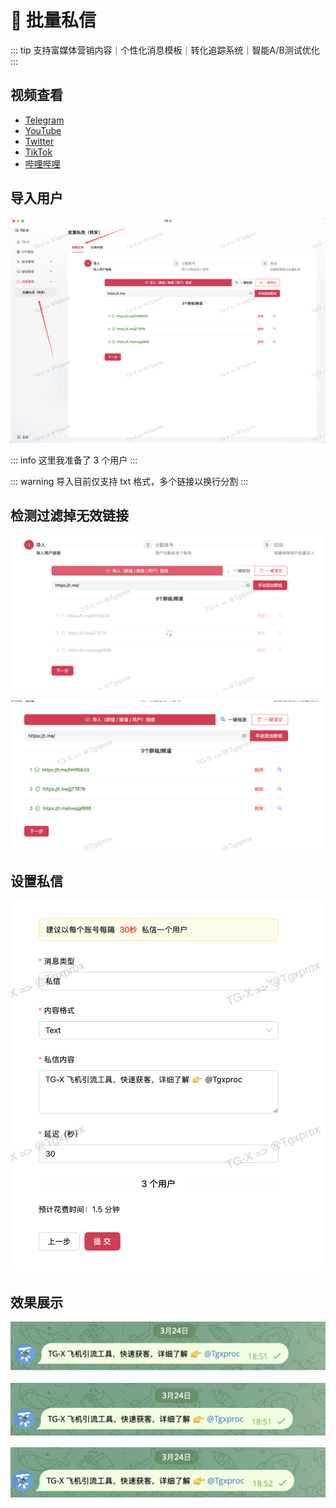 # 🧠 批量私信

::: tip
支持富媒体营销内容｜个性化消息模板｜转化追踪系统｜智能A/B测试优化
:::


## 视频查看

- [Telegram](https://t.me/tgxproc/14)
- [YouTube](https://t.me/tgxproc/14)
- [Twitter](https://t.me/tgxproc/14)
- [TikTok](https://t.me/tgxproc/14)
- [哔哩哔哩](https://t.me/tgxproc/14)


## 导入用户

![](../assets/message/sixin_1.png)

::: info
这里我准备了 3 个用户
:::

::: warning
导入目前仅支持 txt 格式，多个链接以换行分割
:::


## 检测过滤掉无效链接

![](../assets/Invite/qiangla_2.png)

![](../assets/Invite/qiangla_3.png)


## 设置私信

![](../assets/message/sixin_3.png)

## 效果展示

![](../assets/message/sixin_4.png)

![](../assets/message/sixin_5.png)

![](../assets/message/sixin_6.png)
